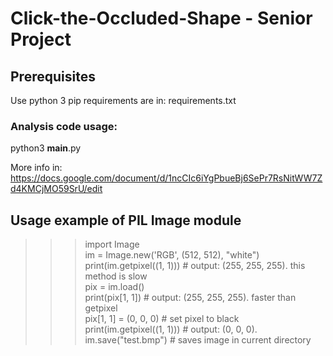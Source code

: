 # Click-the-Occluded-Shape - Senior Project

## Prerequisites
Use python 3
pip requirements are in: requirements.txt

### Analysis code usage:
python3 __main__.py

More info in: https://docs.google.com/document/d/1ncCIc6iYgPbueBj6SePr7RsNitWW7Zd4KMCjMO59SrU/edit

## Usage example of PIL Image module
>>> import Image  
>>> im = Image.new('RGB', (512, 512), "white")  
>>> print(im.getpixel((1, 1))) # output: (255, 255, 255). this method is slow  
>>> pix = im.load()  
>>> print(pix[1, 1]) # output: (255, 255, 255). faster than getpixel  
>>> pix[1, 1] = (0, 0, 0) # set pixel to black  
>>> print(im.getpixel((1, 1))) # output: (0, 0, 0).  
>>> im.save("test.bmp") # saves image in current directory


